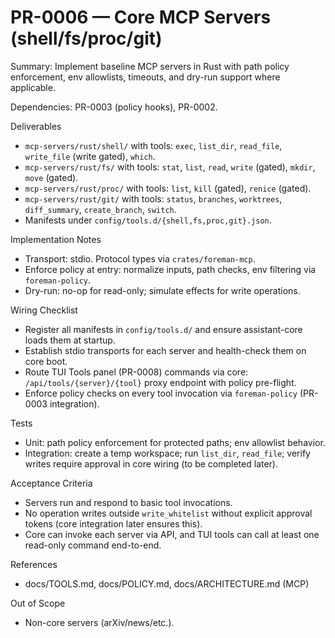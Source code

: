 # PR-0006 — Core MCP Servers (shell/fs/proc/git)

Summary: Implement baseline MCP servers in Rust with path policy enforcement, env allowlists, timeouts, and dry-run support where applicable.

Dependencies: PR-0003 (policy hooks), PR-0002.

Deliverables

- `mcp-servers/rust/shell/` with tools: `exec`, `list_dir`, `read_file`, `write_file` (write gated), `which`.
- `mcp-servers/rust/fs/` with tools: `stat`, `list`, `read`, `write` (gated), `mkdir`, `move` (gated).
- `mcp-servers/rust/proc/` with tools: `list`, `kill` (gated), `renice` (gated).
- `mcp-servers/rust/git/` with tools: `status`, `branches`, `worktrees`, `diff_summary`, `create_branch`, `switch`.
- Manifests under `config/tools.d/{shell,fs,proc,git}.json`.

Implementation Notes

- Transport: stdio. Protocol types via `crates/foreman-mcp`.
- Enforce policy at entry: normalize inputs, path checks, env filtering via `foreman-policy`.
- Dry-run: no-op for read-only; simulate effects for write operations.

Wiring Checklist

- Register all manifests in `config/tools.d/` and ensure assistant-core loads them at startup.
- Establish stdio transports for each server and health-check them on core boot.
- Route TUI Tools panel (PR-0008) commands via core: `/api/tools/{server}/{tool}` proxy endpoint with policy pre-flight.
- Enforce policy checks on every tool invocation via `foreman-policy` (PR-0003 integration).

Tests

- Unit: path policy enforcement for protected paths; env allowlist behavior.
- Integration: create a temp workspace; run `list_dir`, `read_file`; verify writes require approval in core wiring (to be completed later).

Acceptance Criteria

- Servers run and respond to basic tool invocations.
- No operation writes outside `write_whitelist` without explicit approval tokens (core integration later ensures this).
- Core can invoke each server via API, and TUI tools can call at least one read-only command end-to-end.

References

- docs/TOOLS.md, docs/POLICY.md, docs/ARCHITECTURE.md (MCP)

Out of Scope

- Non-core servers (arXiv/news/etc.).
